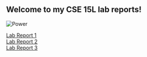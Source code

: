 ## Welcome to my CSE 15L lab reports!

![Power](https://upload.wikimedia.org/wikipedia/en/c/c2/Power_%28Chainsaw_Man%29.png)

[Lab Report 1](https://luoluobuli.github.io/cse15l-lab-reports/Lab1/LabReport1)
<br>[Lab Report 2](https://luoluobuli.github.io/cse15l-lab-reports/Lab3/LabReport2)
<br>[Lab Report 3](https://luoluobuli.github.io/cse15l-lab-reportsLab5/Lab5/LabReport3)
